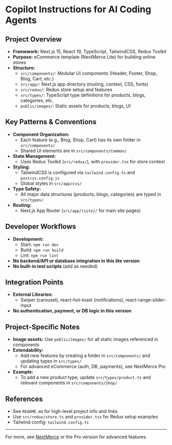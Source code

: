 # Copilot Instructions for AI Coding Agents

## Project Overview
- **Framework:** Next.js 15, React 19, TypeScript, TailwindCSS, Redux Toolkit
- **Purpose:** eCommerce template (NextMerce Lite) for building online stores
- **Structure:**
  - `src/components/`: Modular UI components (Header, Footer, Shop, Blog, Cart, etc.)
  - `src/app/`: Next.js app directory (routing, context, CSS, fonts)
  - `src/redux/`: Redux store setup and features
  - `src/types/`: TypeScript type definitions for products, blogs, categories, etc.
  - `public/images/`: Static assets for products, blogs, UI

## Key Patterns & Conventions
- **Component Organization:**
  - Each feature (e.g., Blog, Shop, Cart) has its own folder in `src/components/`
  - Shared UI elements are in `src/components/Common/`
- **State Management:**
  - Uses Redux Toolkit (`src/redux/`), with `provider.tsx` for store context
- **Styling:**
  - TailwindCSS is configured via `tailwind.config.ts` and `postcss.config.js`
  - Global styles in `src/app/css/`
- **Type Safety:**
  - All major data structures (products, blogs, categories) are typed in `src/types/`
- **Routing:**
  - Next.js App Router (`src/app/(site)/` for main site pages)

## Developer Workflows
- **Development:**
  - Start: `npm run dev`
  - Build: `npm run build`
  - Lint: `npm run lint`
- **No backend/API or database integration in this lite version**
- **No built-in test scripts** (add as needed)

## Integration Points
- **External Libraries:**
  - Swiper (carousel), react-hot-toast (notifications), react-range-slider-input
- **No authentication, payment, or DB logic in this version**

## Project-Specific Notes
- **Image assets:** Use `public/images/` for all static images referenced in components
- **Extendability:**
  - Add new features by creating a folder in `src/components/` and updating types in `src/types/`
  - For advanced eCommerce (auth, DB, payments), see NextMerce Pro
- **Example:**
  - To add a new product type, update `src/types/product.ts` and relevant components in `src/components/Shop/`

## References
- See `README.md` for high-level project info and links
- Use `src/redux/store.ts` and `provider.tsx` for Redux setup examples
- Tailwind config: `tailwind.config.ts`

---
For more, see [NextMerce](https://nextmerce.com/) or the Pro version for advanced features.
